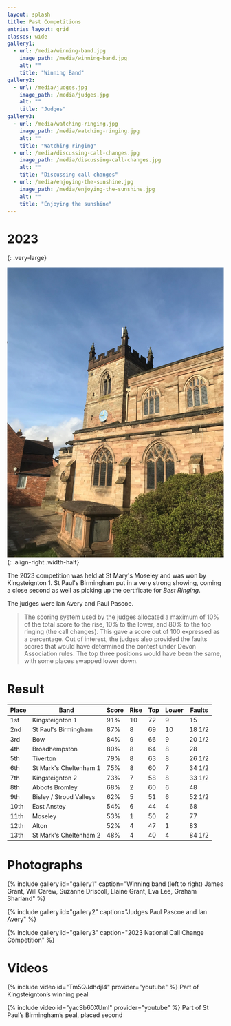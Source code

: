 ```yaml
---
layout: splash
title: Past Competitions
entries_layout: grid
classes: wide
gallery1:
  - url: /media/winning-band.jpg
    image_path: /media/winning-band.jpg
    alt: ""
    title: "Winning Band"
gallery2:
  - url: /media/judges.jpg
    image_path: /media/judges.jpg
    alt: ""
    title: "Judges"
gallery3:
  - url: /media/watching-ringing.jpg
    image_path: /media/watching-ringing.jpg
    alt: ""
    title: "Watching ringing"
  - url: /media/discussing-call-changes.jpg
    image_path: /media/discussing-call-changes.jpg
    alt: ""
    title: "Discussing call changes"
  - url: /media/enjoying-the-sunshine.jpg
    image_path: /media/enjoying-the-sunshine.jpg
    alt: ""
    title: "Enjoying the sunshine"
---
```


# 2023
{: .very-large}

![](/media/moseley-st-mary.jpg){: .align-right .width-half}

The 2023 competition was held at St Mary's Moseley and was won by Kingsteignton 1.  St Paul's Birmingham put in a very strong showing, coming a close second as well as picking up the certificate for _Best Ringing_.

The judges were Ian Avery and Paul Pascoe.

> The scoring system used by the judges allocated a maximum of 10% of the total score to the rise, 10% to the lower, and 80% to the top ringing (the call changes). This gave a score out of 100 expressed as a percentage. Out of interest, the judges also provided the faults scores that would have determined the contest under Devon Association rules. The top three positions would have been the same, with some places swapped lower down.						

# Result

| Place | Band                    | Score | Rise | Top | Lower | Faults |
| ----- | ----------------------- | ----- | ---- | --- | ----- | ------ |
| 1st   | Kingsteignton 1         | 91%   | 10   | 72  | 9     | 15     |
| 2nd   | St Paul's Birmingham    | 87%   | 8    | 69  | 10    | 18 1/2 |
| 3rd   | Bow                     | 84%   | 9    | 66  | 9     | 20 1/2 |
| 4th   | Broadhempston           | 80%   | 8    | 64  | 8     | 28     |
| 5th   | Tiverton                | 79%   | 8    | 63  | 8     | 26 1/2 |
| 6th   | St Mark's Cheltenham 1  | 75%   | 8    | 60  | 7     | 34 1/2 |
| 7th   | Kingsteignton 2         | 73%   | 7    | 58  | 8     | 33 1/2 |
| 8th   | Abbots Bromley          | 68%   | 2    | 60  | 6     | 48     |
| 9th   | Bisley / Stroud Valleys | 62%   | 5    | 51  | 6     | 52 1/2 |
| 10th  | East Anstey             | 54%   | 6    | 44  | 4     | 68     |
| 11th  | Moseley                 | 53%   | 1    | 50  | 2     | 77     |
| 12th  | Alton                   | 52%   | 4    | 47  | 1     | 83     |
| 13th  | St Mark's Cheltenham 2  | 48%   | 4    | 40  | 4     | 84 1/2 |

# Photographs

{% include gallery id="gallery1" caption="Winning band (left to right) James Grant, Will Carew, Suzanne Driscoll, Elaine Grant, Eva Lee, Graham Sharland" %}

{% include gallery id="gallery2" caption="Judges Paul Pascoe and Ian Avery" %}

{% include gallery id="gallery3" caption="2023 National Call Change Competition" %}

# Videos

{% include video id="Tm5QJdhdjl4" provider="youtube" %}
Part of Kingsteignton’s winning peal

{% include video id="yacSb60XUmI" provider="youtube" %}
Part of St Paul’s Birmingham’s peal, placed second

